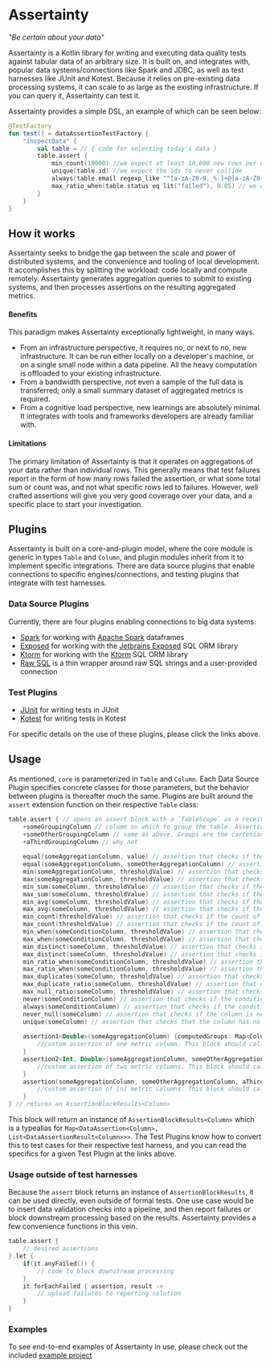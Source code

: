 # Assertainty

_"Be certain about your data"_

Assertainty is a Kotlin library for writing and executing data quality tests against tabular data of an arbitrary size. 
It is built on, and integrates with, popular data systems/connections like Spark and JDBC, as well as test harnesses like JUnit and Kotest. 
Because it relies on pre-existing data processing systems, it can scale to as large as the existing infrastructure. 
If you can query it, Assertainty can test it.

Assertainty provides a simple DSL, an example of which can be seen below:

```kotlin
@TestFactory
fun test() = dataAssertionTestFactory {
    "inspectData" {
        val table = // { code for selecting today's data }
        table.assert {
            min_count(10000) //we expect at least 10,000 new rows per day 
            unique(table.id) //we expect the ids to never collide
            always(table.email regexp_like "^[a-zA-Z0-9._%-]+@[a-zA-Z0-9.-]+\.[a-zA-Z]{2,4}$") //we expect emails to be valid
            max_ratio_when(table.status eq lit("failed"), 0.05) // we expect failure rate to not exceed 5% 
        }
    }
}
```

## How it works

Assertainty seeks to bridge the gap between the scale and power of distributed systems, and the convenience and tooling of local development.
It accomplishes this by splitting the workload: code locally and compute remotely.
Assertainty generates aggregation queries to submit to existing systems, and then processes assertions on the resulting aggregated metrics.

#### Benefits
This paradigm makes Assertainty exceptionally lightweight, in many ways.
* From an infrastructure perspective, it requires no, or next to no, new infrastructure.
It can be run either locally on a developer's machine, or on a single small node within a data pipeline. 
All the heavy computation is offloaded to your existing infrastructure.
* From a bandwidth perspective, not even a sample of the full data is transferred; only a small summary dataset of aggregated metrics is required.
* From a cognitive load perspective, new learnings are absolutely minimal.
It integrates with tools and frameworks developers are already familiar with.

#### Limitations
The primary limitation of Assertainty is that it operates on aggregations of your data rather than individual rows.
This generally means that test failures report in the form of how many rows failed the assertion, or what some total sum or count was, and not what specific rows led to failures.
However, well crafted assertions will give you very good coverage over your data, and a specific place to start your investigation.

## Plugins

Assertainty is built on a core-and-plugin model, where the core module is generic in types `Table` and `Column`, and plugin modules inherit from it to implement specific integrations.
There are data source plugins that enable connections to specific engines/connections, and testing plugins that integrate with test harnesses.

### Data Source Plugins

Currently, there are four plugins enabling connections to big data systems:
* [Spark](spark/) for working with [Apache Spark](https://spark.apache.org/) dataframes
* [Exposed](exposed/) for working with the [Jetbrains Exposed](https://jetbrains.github.io/Exposed/home.html) SQL ORM library
* [Ktorm](ktorm/) for working with the [Ktorm](https://www.ktorm.org/) SQL ORM library
* [Raw SQL](rawsql/) is a thin wrapper around raw SQL strings and a user-provided connection

### Test Plugins

* [JUnit](junit/) for writing tests in JUnit
* [Kotest](kotest/) for writing tests in Kotest

For specific details on the use of these plugins, please click the links above.

## Usage

As mentioned, `core` is parameterized in `Table` and `Column`. 
Each Data Source Plugin specifies concrete classes for those parameters, but the behavior between plugins is thereafter much the same.
Plugins are built around the `assert` extension function on their respective `Table` class:

```Kotlin
table.assert { // opens an assert block with a `TableScope` as a receiver.
    +someGroupingColumn // column on which to group the table. Assertions will be computed and run for each value within the group
    +someOtherGroupingColumn // same as above. Groups are the cartesian product of all grouping columns.
    +aThirdGroupingColumn // why not
    
    equal(someAggregationColumn, value) // assertion that checks if the aggregation is == the threshold
    equal(someAggregationColumn, someOtherAggregationColumn) // assertion that checks if the aggregation is == the other aggregation
    min(someAggregationColumn, thresholdValue) // assertion that checks if the aggregation is >= the threshold
    max(someAggregationColumn, thresholdValue) // assertion that checks if the aggregation is <= the threshold
    min_sum(someColumn, thresholdValue) // assertion that checks if the sum of the column is >= the threshold
    max_sum(someColumn, thresholdValue) // assertion that checks if the sum of the column is <= the threshold
    min_avg(someColumn, thresholdValue) // assertion that checks if the average of the column is >= the threshold
    max_avg(someColumn, thresholdValue) // assertion that checks if the average of the column is <= the threshold
    min_count(thresholdValue) // assertion that checks if the count of rows is >= the threshold
    max_count(thresholdValue) // assertion that checks if the count of rows is <= the threshold
    min_when(someConditionColumn, thresholdValue) // assertion that checks if the count where the condition is true is >= the threshold
    max_when(someConditionColumn, thresholdValue) // assertion that checks if the count where the condition is true is <= the threshold
    min_distinct(someColumn, thresholdValue) // assertion that checks if the count of distinct values of the column >= the threshold
    max_distinct(someColumn, thresholdValue) // assertion that checks if the count of distinct values of the column <= the threshold
    min_ratio_when(someConditionColumn, thresholdValue) // assertion that checks if the ratio between the count where the condition is true and the total count is >= the threshold
    max_ratio_when(someConditionColumn, thresholdValue) // assertion that checks if the ratio between the count where the condition is true and the total count is <= the threshold
    max_duplicates(someColumn, thresholdValue) // assertion that checks if the number of duplicates is <= the threshold
    max_duplicate_ratio(someColumn, thresholdValue) // assertion that checks if the ratio of the count of duplicates to the total count is <= the threshold
    max_null_ratio(someColumn, thresholdValue) // assertion that checks if the ratio of the count of nulls to the total count is <= the threshold
    never(someConditionColumn) // assertion that checks if the condition is never true
    always(someConditionColumn) // assertion that checks if the condition is always true
    never_null(someColumn) // assertion that checks if the column is never null
    unique(someColumn) // assertion that checks that the column has no duplicates
    
    assertion1<Double>(someAggregationColumn) {computedGroups: Map<Column, Any?>, computedMetric: Double ->
        //custom assertion of one metric column. This block should call at least one kotlin.test assertion function
    }
    assertion2<Int, Double>(someAggregationColumn, someOtherAggregationColumn) {computedGroups: Map<Column, Any?>, computedMetric1: Int, computedMetric2: Double ->
        //custom assertion of two metric columns. This block should call at least one kotlin.test assertion function
    }
    assertion(someAggregationColumn, someOtherAggregationColumn, aThirdAggregationColumn) {computed: Computed<Column> ->
        //custom assertion of [n] metric columns. This block should call at least one kotlin.test assertion function
    }
} // returns an AssertionBlockResults<Column>
```

This block will return an instance of `AssertionBlockResults<Column>` which is a typealias for `Map<DataAssertion<Column>, List<DataAssertionResult<Column>>>`. 
The Test Plugins know how to convert this to test cases for their respective test harness, and you can read the specifics for a given Test Plugin at the links above.

### Usage outside of test harnesses

Because the `assert` block returns an instance of `AssertionBlockResults`, it can be used directly, even outside of formal tests.
One use case would be to insert data validation checks into a pipeline, and then report failures or block downstream processing based on the results.
Assertainty provides a few convenience functions in this vein.

```Kotlin
table.assert {
    // desired assertions
}.let {
    if(it.anyFailed()) {
        // code to block downstream processing
    }
    it.forEachFailed { assertion, result ->
        // upload failures to reporting solution
    }
}
```

### Examples

To see end-to-end examples of Assertainty in use, please check out the included [example project](example/)